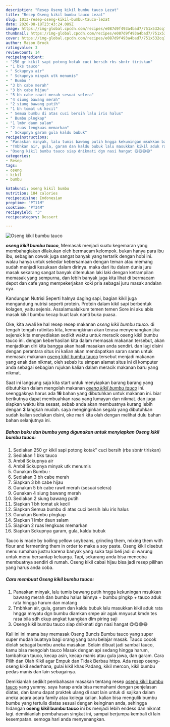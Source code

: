 ```yaml
---
description: "Resep Oseng kikil bumbu tauco Lezat"
title: "Resep Oseng kikil bumbu tauco Lezat"
slug: 1013-resep-oseng-kikil-bumbu-tauco-lezat
date: 2020-08-18T23:43:24.089Z
image: https://img-global.cpcdn.com/recipes/e087d9f493a4bad7/751x532cq70/oseng-kikil-bumbu-tauco-foto-resep-utama.jpg
thumbnail: https://img-global.cpcdn.com/recipes/e087d9f493a4bad7/751x532cq70/oseng-kikil-bumbu-tauco-foto-resep-utama.jpg
cover: https://img-global.cpcdn.com/recipes/e087d9f493a4bad7/751x532cq70/oseng-kikil-bumbu-tauco-foto-resep-utama.jpg
author: Mason Brock
ratingvalue: 3
reviewcount: 14
recipeingredient:
- "250 gr kikil sapi potong kotak cuci bersih rbs sbntr tiriskan"
- "1 bks tauco"
- " Sckupnya air"
- " Sckupnya minyak utk menumis"
- " Bumbu "
- "3 bh cabe merah"
- "3 bh cabe hijau"
- "5 bh cabe rawit merah sesuai selera"
- "4 siung bawang merah"
- "2 siung bawang putih"
- "1 bh tomat uk kecil"
- " Semua bumbu di atas cuci bersih lalu iris halus"
- " Bumbu plngkap"
- "1 lmbr daun salam"
- "2 ruas lengkuas memarkan"
- " Sckupnya garam gula kaldu bubuk"
recipeinstructions:
- "Panaskan minyak, lalu tumis bawang putih hngga kekuningan msukkan bawang merah dan bumbu halus lainnya + bumbu plngkp + tauco aduk rata hingga harum dan matang"
- "Tmbhkan air, gula, garam dan kaldu bubuk lalu masukkan kikil aduk rata hngga mnyatu dgn bumbu diamkan smpe air agak mnyusut kmdn tes rasa bila sdh ckup angkat tuangkan dlm piring saji"
- "Oseng kikil bumbu tauco siap dnikmati dgn nasi hangat 😋😋😅😅"
categories:
- Resep
tags:
- oseng
- kikil
- bumbu

katakunci: oseng kikil bumbu 
nutrition: 184 calories
recipecuisine: Indonesian
preptime: "PT11M"
cooktime: "PT34M"
recipeyield: "3"
recipecategory: Dessert

---
```



![Oseng kikil bumbu tauco](https://img-global.cpcdn.com/recipes/e087d9f493a4bad7/751x532cq70/oseng-kikil-bumbu-tauco-foto-resep-utama.jpg)

<b><i>oseng kikil bumbu tauco</i></b>, Memasak menjadi suatu kegemaran yang membahagiakan dilakukan oleh bermacam kelompok. bukan hanya para ibu ibu, sebagian cowok juga sangat banyak yang tertarik dengan hobi ini. walau hanya untuk sekedar kebersamaan dengan teman atau memang sudah menjadi kesukaan dalam dirinya. maka dari itu dalam dunia juru masak sekarang sangat banyak ditemukan laki laki dengan ketrampilan memasak yang sempurna, dan lebih banyak juga kita lihat di bermacam depot dan cafe yang mempekerjakan koki pria sebagai juru masak andalan nya.

Kandungan Nutrisi Seperti halnya daging sapi, bagian kikil juga mengandung nutrisi seperti protein. Protein dalam kikil sapi berbentuk kolagen, yaitu sejenis. Assalamualaikum temen temen Sore ini aku abis masak kikil bumbu kecap buat lauk nanti buka puasa.

Oke, kita awali ke hal resep resep makanan <i>oseng kikil bumbu tauco</i>. di tengah tengah rutinitas kita, kemungkinan akan terasa menyenangkan jika sejenak kita menyediakan sedikit waktu untuk meracik oseng kikil bumbu tauco ini. dengan keberhasilan kita dalam memasak makanan tersebut, akan menjadikan diri kita bangga akan hasil masakan anda sendiri. dan lagi disini dengan perantara situs ini kalian akan mendapatkan saran saran untuk memasak makanan <u>oseng kikil bumbu tauco</u> tersebut menjadi makanan yang enak dan nikmat, oleh sebab itu simpan alamat situs ini di komputer anda sebagai sebagian rujukan kalian dalam meracik makanan baru yang nikmat.


Saat ini langsung saja kita start untuk menyiapkan barang barang yang dibutuhkan dalam mengolah makanan <u><i>oseng kikil bumbu tauco</i></u> ini. seenggaknya harus ada <b>16</b> bahan yang dibutuhkan untuk makanan ini. biar berikutnya dapat membuahkan rasa yang lumayan dan nikmat. dan juga siapkan waktu kita sesaat, sebab anda akan membuatnya kurang lebih dengan <b>3</b> langkah mudah. saya menginginkan segala yang dibutuhkan sudah kalian sediakan disini, oke mari kita olah dengan melihat dulu bahan bahan selanjutnya ini.

<!--inarticleads1-->

##### Bahan baku dan bumbu yang digunakan untuk menyiapkan Oseng kikil bumbu tauco:

1. Sediakan 250 gr kikil sapi potong kotak&#34; cuci bersih (rbs sbntr tiriskan)
1. Sediakan 1 bks tauco
1. Ambil  Sckupnya air
1. Ambil  Sckupnya minyak utk menumis
1. Gunakan  Bumbu :
1. Sediakan 3 bh cabe merah
1. Siapkan 3 bh cabe hijau
1. Gunakan 5 bh cabe rawit merah (sesuai selera)
1. Gunakan 4 siung bawang merah
1. Sediakan 2 siung bawang putih
1. Siapkan 1 bh tomat uk kecil
1. Siapkan  Semua bumbu di atas cuci bersih lalu iris halus
1. Gunakan  Bumbu plngkap
1. Siapkan 1 lmbr daun salam
1. Siapkan 2 ruas lengkuas memarkan
1. Siapkan  Sckupnya garam, gula, kaldu bubuk


Tauco is made by boiling yellow soybeans, grinding them, mixing them with flour and fermenting them in order to make a soy paste. Oseng kikil disebut menu rumahan justru karena banyak yang suka tapi beli jadi di warung untuk menu bersantap keluarga. Tapi, sekarang anda bisa mencoba membuatnya sendiri di rumah. Oseng kikil cabai hijau bisa jadi resep pilihan yang harus anda coba. 

<!--inarticleads2-->

##### Cara membuat Oseng kikil bumbu tauco:

1. Panaskan minyak, lalu tumis bawang putih hngga kekuningan msukkan bawang merah dan bumbu halus lainnya + bumbu plngkp + tauco aduk rata hingga harum dan matang
1. Tmbhkan air, gula, garam dan kaldu bubuk lalu masukkan kikil aduk rata hngga mnyatu dgn bumbu diamkan smpe air agak mnyusut kmdn tes rasa bila sdh ckup angkat tuangkan dlm piring saji
1. Oseng kikil bumbu tauco siap dnikmati dgn nasi hangat 😋😋😅😅


Kali ini ini mama bay memasak Oseng Buncis Bumbu tauco yang super super mudah buatnya bagi orang yang baru belajar masak. Tauco cocok diolah sebagai bumbu aneka masakan. Selain dibuat jadi sambal tauco, kamu bisa mengolah tauco Masak dengan api sedang hingga harum, tambahkan tauco, kecap asin, kecap manis atau gula jawa, dan garam. Cara Pilih dan Olah Kikil agar Empuk dan Tidak Berbau https. Ada resep oseng-oseng kikil sederhana, gulai kikil khas Padang, kikil mercon, kikil bumbu pedas manis dan lain sebagainya. 

Demikianlah sedikit pembahasan masakan tentang resep <u>oseng kikil bumbu tauco</u> yang yummy. saya harap anda bisa memahami dengan penjelasan diatas, dan kamu dapat praktek ulang di saat lain untuk di sajikan dalam aneka acara acara family atau kolega kalian. kalian bisa mengulik bumbu bumbu yang tertulis diatas sesuai dengan keinginan anda, sehingga hidangan <b>oseng kikil bumbu tauco</b> ini bs menjadi lebih endess dan nikmat lagi. demikianlah pembahasan singkat ini, sampai berjumpa kembali di lain kesempatan. semoga hari anda menyenangkan.
